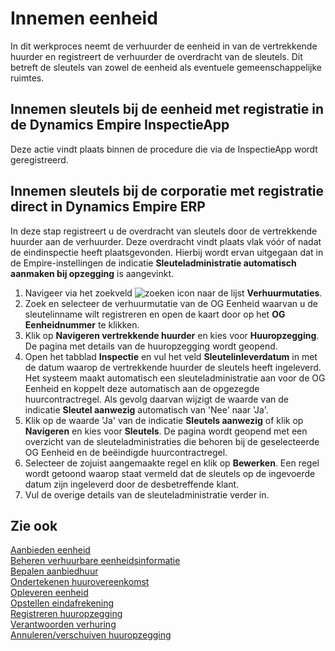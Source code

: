 # Innemen eenheid

In dit werkproces neemt de verhuurder de eenheid in van de vertrekkende huurder en registreert de verhuurder de overdracht van de sleutels. Dit betreft de sleutels van zowel de eenheid als eventuele gemeenschappelijke ruimtes.

## Innemen sleutels bij de eenheid met registratie in de Dynamics Empire InspectieApp 
Deze actie vindt plaats binnen de procedure die via de InspectieApp wordt geregistreerd.

## Innemen sleutels bij de corporatie met registratie direct in Dynamics Empire ERP 
In deze stap registreert u de overdracht van sleutels door de vertrekkende huurder aan de verhuurder. Deze overdracht vindt plaats vlak vóór of nadat de eindinspectie heeft plaatsgevonden. Hierbij wordt ervan uitgegaan dat in de Empire-instellingen de indicatie **Sleuteladministratie automatisch aanmaken bij opzegging** is aangevinkt. 
 
1. Navigeer via het zoekveld ![zoeken icon](/assets/images/zoeken.png "zoeken icon") naar de lijst **Verhuurmutaties**. 
2. Zoek en selecteer de verhuurmutatie van de OG Eenheid waarvan u de sleutelinname wilt registreren en open de kaart door op het **OG Eenheidnummer** te klikken.
3. Klik op **Navigeren vertrekkende huurder** en kies voor **Huuropzegging**. De pagina met details van de huuropzegging wordt geopend. 
4. Open het tabblad **Inspectie** en vul het veld **Sleutelinleverdatum** in met de datum waarop de vertrekkende huurder de sleutels heeft ingeleverd. Het systeem maakt automatisch een sleuteladministratie aan voor de OG Eenheid en koppelt deze automatisch aan de opgezegde huurcontractregel. Als gevolg daarvan wijzigt de waarde van de indicatie **Sleutel aanwezig** automatisch van 'Nee' naar 'Ja'. 
5. Klik op de waarde 'Ja' van de indicatie **Sleutels aanwezig** of klik op **Navigeren** en kies voor **Sleutels**. De pagina wordt geopend met een overzicht van de sleuteladministraties die behoren bij de geselecteerde OG Eenheid en de beëindigde huurcontractregel. 
6. Selecteer de zojuist aangemaakte regel en klik op **Bewerken**. Een regel wordt getoond waarop staat vermeld dat de sleutels op de ingevoerde datum zijn ingeleverd door de desbetreffende klant. 
7. Vul de overige details van de sleuteladministratie verder in. 

## Zie ook

[Aanbieden eenheid](../aanbieden-eenheid/)  
[Beheren verhuurbare eenheidsinformatie](../beheren-verhuurbare-eenheidsinformatie/)  
[Bepalen aanbiedhuur](../bepalen-aanbiedhuur/)  
[Ondertekenen huurovereenkomst](../ondertekenen-huurovereenkomst/)  
[Opleveren eenheid](../opleveren-eenheid/)  
[Opstellen eindafrekening](../opstellen-eindafrekening/)  
[Registreren huuropzegging](../registreren-huuropzegging/)  
[Verantwoorden verhuring](../verantwoorden-verhuring/)  
[Annuleren/verschuiven huuropzegging](../annuleren-verschuiven-huuropzegging/)
